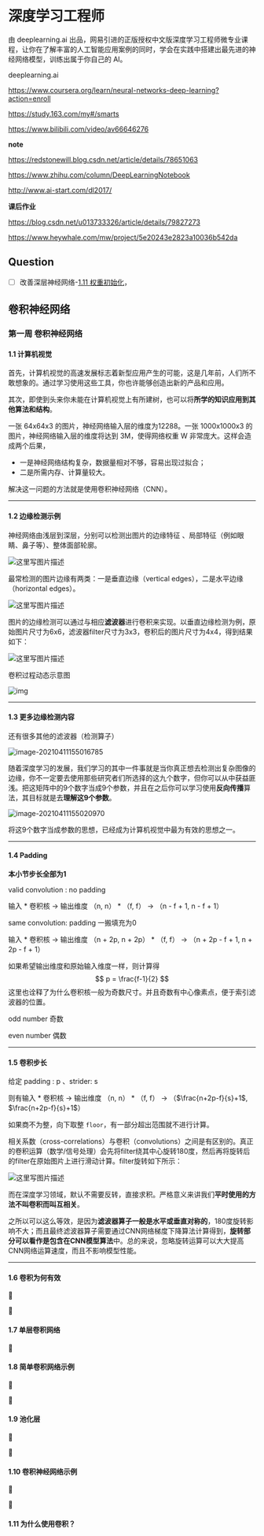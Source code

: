 # 深度学习工程师

由 deeplearning.ai 出品，网易引进的正版授权中文版深度学习工程师微专业课程，让你在了解丰富的人工智能应用案例的同时，学会在实践中搭建出最先进的神经网络模型，训练出属于你自己的 AI。



deeplearning.ai

https://www.coursera.org/learn/neural-networks-deep-learning?action=enroll

https://study.163.com/my#/smarts

https://www.bilibili.com/video/av66646276





**note**

https://redstonewill.blog.csdn.net/article/details/78651063

https://www.zhihu.com/column/DeepLearningNotebook

http://www.ai-start.com/dl2017/



**课后作业**

https://blog.csdn.net/u013733326/article/details/79827273

https://www.heywhale.com/mw/project/5e20243e2823a10036b542da





## Question

- [ ] 改善深层神经网络-[1.11 权重初始化](#winit)，





## 卷积神经网络

### 第一周 卷积神经网络

#### 1.1 计算机视觉

首先，计算机视觉的高速发展标志着新型应用产生的可能，这是几年前，人们所不敢想象的。通过学习使用这些工具，你也许能够创造出新的产品和应用。

其次，即使到头来你未能在计算机视觉上有所建树，也可以将**所学的知识应用到其他算法和结构**。



一张 64x64x3 的图片，神经网络输入层的维度为12288。一张 1000x1000x3 的图片，神经网络输入层的维度将达到 3M，使得网络权重 W 非常庞大。这样会造成两个后果，

- 一是神经网络结构复杂，数据量相对不够，容易出现过拟合；
- 二是所需内存、计算量较大。

解决这一问题的方法就是使用卷积神经网络（CNN）。



---

#### 1.2 边缘检测示例

神经网络由浅层到深层，分别可以检测出图片的边缘特征 、局部特征（例如眼睛、鼻子等）、整体面部轮廓。

![这里写图片描述](assets/aHR0cDovL2ltZy5ibG9nLmNzZG4ubmV0LzIwMTcxMTI4MDkyMTM1NzA5)

最常检测的图片边缘有两类：一是垂直边缘（vertical edges），二是水平边缘（horizontal edges）。

![这里写图片描述](assets/aHR0cDovL2ltZy5ibG9nLmNzZG4ubmV0LzIwMTcxMTI4MDkyODA1NTUz)

图片的边缘检测可以通过与相应**滤波器**进行卷积来实现。以垂直边缘检测为例，原始图片尺寸为6x6，滤波器filter尺寸为3x3，卷积后的图片尺寸为4x4，得到结果如下：

![这里写图片描述](assets/aHR0cDovL2ltZy5ibG9nLmNzZG4ubmV0LzIwMTcxMTI4MTAwMzAwMDg1)

卷积过程动态示意图

![img](assets/v2-6428cf505ac1e9e1cf462e1ec8fe9a68_b.webp)



---

#### 1.3 更多边缘检测内容

还有很多其他的滤波器（检测算子）

![image-20210411155016785](assets/image-20210411155016785.png)

随着深度学习的发展，我们学习的其中一件事就是当你真正想去检测出复杂图像的边缘，你不一定要去使用那些研究者们所选择的这九个数字，但你可以从中获益匪浅。把这矩阵中的9个数字当成9个参数，并且在之后你可以学习使用**反向传播**算法，其目标就是去**理解这9个参数**。

![image-20210411155020970](assets/image-20210411155020970.png)

将这9个数字当成参数的思想，已经成为计算机视觉中最为有效的思想之一。



---

#### 1.4 Padding

**本小节步长全部为1**

valid convolution : no padding

输入 * 卷积核 → 输出维度   （n, n） * （f, f） →  （n - f + 1, n - f + 1）



same convolution: padding   一搬填充为0

输入 * 卷积核 → 输出维度   （n + 2p, n + 2p） * （f, f） →  （n  + 2p - f + 1, n  + 2p - f + 1）



如果希望输出维度和原始输入维度一样，则计算得
$$
p = \frac{f-1}{2}
$$
这里也诠释了为什么卷积核一般为奇数尺寸。并且奇数有中心像素点，便于索引滤波器的位置。

odd number 奇数

even number 偶数



---

#### 1.5 卷积步长

给定 padding : p 、strider: s

则有输入 * 卷积核 → 输出维度   （n, n） * （f, f） →  （$\frac{n+2p-f}{s}+1$, $\frac{n+2p-f}{s}+1$）

如果商不为整，向下取整 `floor`，有一部分超出范围就不进行计算。

 

相关系数（cross-correlations）与卷积（convolutions）之间是有区别的。真正的卷积运算（数学/信号处理）会先将filter绕其中心旋转180度，然后再将旋转后的filter在原始图片上进行滑动计算。filter旋转如下所示：

![这里写图片描述](assets/aHR0cDovL2ltZy5ibG9nLmNzZG4ubmV0LzIwMTcxMTI4MjAwNDU1MjI2)

而在深度学习领域，默认不需要反转，直接求积。严格意义来讲我们**平时使用的方法不叫卷积而叫互相关**。

之所以可以这么等效，是因为**滤波器算子一般是水平或垂直对称的**，180度旋转影响不大；而且最终滤波器算子需要通过CNN网络梯度下降算法计算得到，**旋转部分可以看作是包含在CNN模型算法**中。总的来说，忽略旋转运算可以大大提高CNN网络运算速度，而且不影响模型性能。



---

#### 1.6 卷积为何有效





#### 1.7 单层卷积网络



#### 1.8 简单卷积网络示例





#### 1.9 池化层





#### 1.10 卷积神经网络示例





#### 1.11 为什么使用卷积？